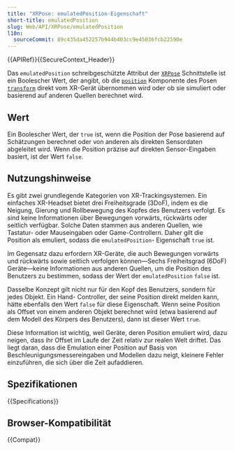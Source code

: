 ```yaml
---
title: "XRPose: emulatedPosition-Eigenschaft"
short-title: emulatedPosition
slug: Web/API/XRPose/emulatedPosition
l10n:
  sourceCommit: 89c435da452257b944b403cc9e45036fcb22590e
---
```


{{APIRef}}{{SecureContext_Header}}

Das `emulatedPosition` schreibgeschützte Attribut der
[`XRPose`](/de/docs/Web/API/XRPose) Schnittstelle ist ein Boolescher Wert, der angibt, ob die
[`position`](/de/docs/Web/API/XRRigidTransform/position) Komponente des Posen
[`transform`](/de/docs/Web/API/XRPose/transform) direkt vom XR-Gerät übernommen wird oder
ob sie simuliert oder basierend auf anderen Quellen berechnet wird.

## Wert

Ein Boolescher Wert, der `true` ist, wenn die Position der Pose basierend auf
Schätzungen berechnet oder von anderen als direkten Sensordaten abgeleitet wird. Wenn die Position
präzise auf direkten Sensor-Eingaben basiert, ist der Wert `false`.

## Nutzungshinweise

Es gibt zwei grundlegende Kategorien von XR-Trackingsystemen. Ein einfaches XR-Headset bietet
drei Freiheitsgrade (3DoF), indem es die Neigung, Gierung und Rollbewegung des Kopfes des Benutzers verfolgt.
Es sind keine Informationen über Bewegungen vorwärts, rückwärts oder seitlich verfügbar. Solche
Daten stammen aus anderen Quellen, wie Tastatur- oder Mauseingaben oder Game-Controllern.
Daher gilt die Position als emuliert, sodass die `emulatedPosition`-
Eigenschaft `true` ist.

Im Gegensatz dazu erfordern XR-Geräte, die auch Bewegungen vorwärts und rückwärts sowie
seitlich verfolgen können—Sechs Freiheitsgrad (6DoF) Geräte—keine Informationen aus anderen
Quellen, um die Position des Benutzers zu bestimmen, sodass der Wert der `emulatedPosition`
`false` ist.

Dasselbe Konzept gilt nicht nur für den Kopf des Benutzers, sondern für jedes Objekt. Ein Hand-
Controller, der seine Position direkt melden kann, hätte ebenfalls den Wert
`false` für diese Eigenschaft. Wenn seine Position als Offset
von einem anderen Objekt berechnet wird (etwa basierend auf dem Modell des Körpers des Benutzers),
dann ist dieser Wert `true`.

Diese Information ist wichtig, weil Geräte, deren Position emuliert wird, dazu neigen,
dass ihr Offset im Laufe der Zeit relativ zur realen Welt driftet. Das liegt daran,
dass die Emulation einer Position auf Basis von Beschleunigungsmessereingaben und Modellen
dazu neigt, kleinere Fehler einzuführen, die sich über die Zeit aufaddieren.

## Spezifikationen

{{Specifications}}

## Browser-Kompatibilität

{{Compat}}
